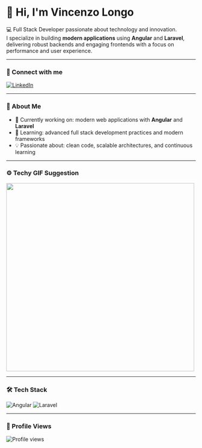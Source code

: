# 👋 Hi, I'm Vincenzo Longo  

💻 Full Stack Developer passionate about technology and innovation.  
I specialize in building **modern applications** using **Angular** and **Laravel**, delivering robust backends and engaging frontends with a focus on performance and user experience.  

---

### 🔗 Connect with me
[![LinkedIn](https://img.shields.io/badge/LinkedIn-blue?style=flat&logo=linkedin&logoColor=white)](https://www.linkedin.com/in/vincenzo-longo-5b8a9b27b)

---

### 🚀 About Me
- 🔭 Currently working on: modern web applications with **Angular** and **Laravel**  
- 🌱 Learning: advanced full stack development practices and modern frameworks  
- 💡 Passionate about: clean code, scalable architectures, and continuous learning  

---

### ⚙️ Techy GIF Suggestion
<img src="[https://media.giphy.com/media/3o7aD4AJykX31JxUry/giphy.gif](https://media4.giphy.com/media/v1.Y2lkPTc5MGI3NjExNHpyM205dm5qcTN4Y2VvbjhhbHIzaTlrd2lnemloZTJtN283ZXoxbiZlcD12MV9pbnRlcm5hbF9naWZfYnlfaWQmY3Q9Zw/NKEt9elQ5cR68/giphy.gif)" width="500"/>

---

### 🛠️ Tech Stack
![Angular](https://img.shields.io/badge/Angular-DD0031?style=flat&logo=angular&logoColor=white)
![Laravel](https://img.shields.io/badge/Laravel-FF2D20?style=flat&logo=laravel&logoColor=white)  

---

### 👀 Profile Views
![Profile views](https://komarev.com/ghpvc/?username=Vincenzo-Longo&color=blue)
